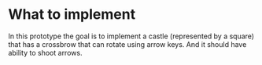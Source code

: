 # What to implement
In this prototype the goal is to implement a castle (represented by a square) that has a crossbrow that can rotate using arrow keys. And it should have ability to shoot arrows.